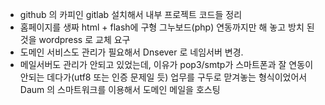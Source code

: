 
<ul>
	<li>github 의 카피인 gitlab 설치해서 내부 프로젝트 코드들 정리</li>
	<li>홈페이지를 생짜 html + flash에 구형 그누보드(php) 연동까지만 해 놓고 방치 된 것을 wordpress 로 교체 요구</li>
	<li>도메인 서비스도 관리가 필요해서 Dnsever 로 네임서버 변경.</li>
	<li>메일서버도 관리가 안되고 있었는데, 이유가 pop3/smtp가 스마트폰과 잘 연동이 안되는 데다가(utf8 또는 인증 문제일 듯) 업무를 구두로 맏겨놓는 형식이었어서 Daum 의 스마트워크를 이용해서 도메인 메일을 호스팅</li>
</ul>